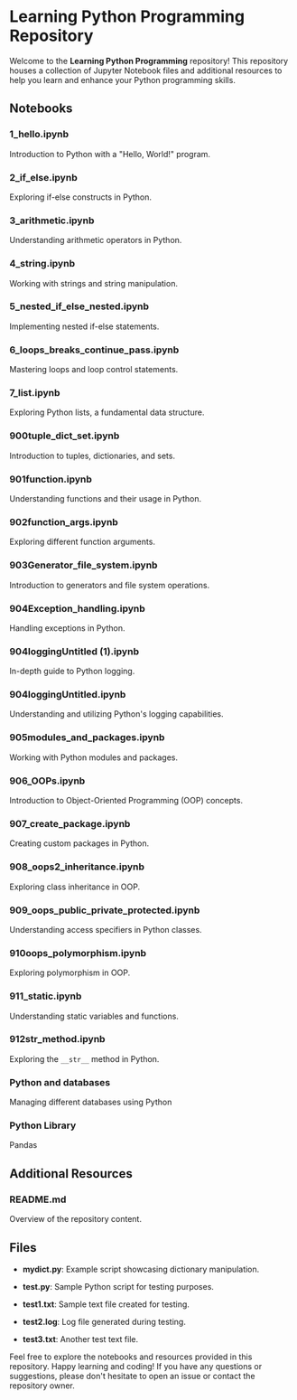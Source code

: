 # Learning Python Programming Repository

Welcome to the **Learning Python Programming** repository! This repository houses a collection of Jupyter Notebook files and additional resources to help you learn and enhance your Python programming skills.

## Notebooks

### 1_hello.ipynb
Introduction to Python with a "Hello, World!" program.

### 2_if_else.ipynb
Exploring if-else constructs in Python.

### 3_arithmetic.ipynb
Understanding arithmetic operators in Python.

### 4_string.ipynb
Working with strings and string manipulation.

### 5_nested_if_else_nested.ipynb
Implementing nested if-else statements.

### 6_loops_breaks_continue_pass.ipynb
Mastering loops and loop control statements.

### 7_list.ipynb
Exploring Python lists, a fundamental data structure.

### 900tuple_dict_set.ipynb
Introduction to tuples, dictionaries, and sets.

### 901function.ipynb
Understanding functions and their usage in Python.

### 902function_args.ipynb
Exploring different function arguments.

### 903Generator_file_system.ipynb
Introduction to generators and file system operations.

### 904Exception_handling.ipynb
Handling exceptions in Python.

### 904loggingUntitled (1).ipynb
In-depth guide to Python logging.

### 904loggingUntitled.ipynb
Understanding and utilizing Python's logging capabilities.

### 905modules_and_packages.ipynb
Working with Python modules and packages.

### 906_OOPs.ipynb
Introduction to Object-Oriented Programming (OOP) concepts.

### 907_create_package.ipynb
Creating custom packages in Python.

### 908_oops2_inheritance.ipynb
Exploring class inheritance in OOP.

### 909_oops_public_private_protected.ipynb
Understanding access specifiers in Python classes.

### 910oops_polymorphism.ipynb
Exploring polymorphism in OOP.

### 911_static.ipynb
Understanding static variables and functions.

### 912str_method.ipynb
Exploring the `__str__` method in Python.


### Python and databases
Managing different databases using Python

### Python Library
Pandas

## Additional Resources

### README.md
Overview of the repository content.

## Files

- **mydict.py**: Example script showcasing dictionary manipulation.

- **test.py**: Sample Python script for testing purposes.

- **test1.txt**: Sample text file created for testing.

- **test2.log**: Log file generated during testing.

- **test3.txt**: Another test text file.

Feel free to explore the notebooks and resources provided in this repository. Happy learning and coding! If you have any questions or suggestions, please don't hesitate to open an issue or contact the repository owner.
